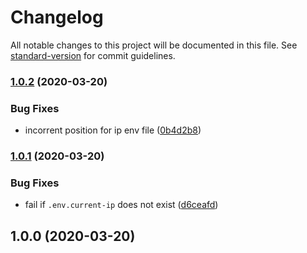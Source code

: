 # Changelog

All notable changes to this project will be documented in this file. See [standard-version](https://github.com/conventional-changelog/standard-version) for commit guidelines.

### [1.0.2](https://github.com/polaroidkidd/dynamic-ip-resolver/compare/v1.0.1...v1.0.2) (2020-03-20)


### Bug Fixes

* incorrent position for ip env file ([0b4d2b8](https://github.com/polaroidkidd/dynamic-ip-resolver/commit/0b4d2b80f9c95d701f755df64d1926db3754ac2e))

### [1.0.1](https://github.com/polaroidkidd/dynamic-ip-resolver/compare/v1.0.0...v1.0.1) (2020-03-20)


### Bug Fixes

* fail if `.env.current-ip` does not exist ([d6ceafd](https://github.com/polaroidkidd/dynamic-ip-resolver/commit/d6ceafd8ac901f108609a441306b0158ca1cae86))

## 1.0.0 (2020-03-20)

